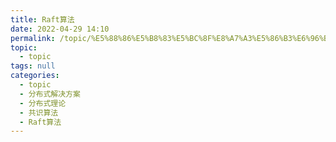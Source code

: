 ```yaml
---
title: Raft算法
date: 2022-04-29 14:10
permalink: /topic/%E5%88%86%E5%B8%83%E5%BC%8F%E8%A7%A3%E5%86%B3%E6%96%B9%E6%A1%88/%E5%88%86%E5%B8%83%E5%BC%8F%E7%90%86%E8%AE%BA/%E5%85%B1%E8%AF%86%E7%AE%97%E6%B3%95/Raft%E7%AE%97%E6%B3%95
topic: 
  - topic
tags: null
categories: 
  - topic
  - 分布式解决方案
  - 分布式理论
  - 共识算法
  - Raft算法
---
```

　　
